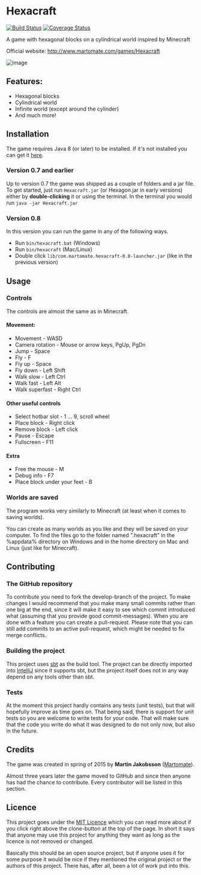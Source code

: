 # Hexacraft
[![Build Status](https://travis-ci.org/Martomate/Hexacraft.svg?branch=master)](https://travis-ci.org/Martomate/Hexacraft)
[![Coverage Status](https://coveralls.io/repos/github/Martomate/Hexacraft/badge.svg?branch=master)](https://coveralls.io/github/Martomate/Hexacraft?branch=master)

A game with hexagonal blocks on a cylindrical world inspired by Minecraft

Official website: http://www.martomate.com/games/Hexacraft

![image](http://www.martomate.com/games/Hexacraft/bigPicture_0.8.png)

## Features:

- Hexagonal blocks
- Cylindrical world
- Infinite world (except around the cylinder)
- And much more!

## Installation

The game requires Java 8 (or later) to be installed. If it's not installed you can get it [here](https://java.com).

### Version 0.7 and earlier
Up to version 0.7 the game was shipped as a couple of folders and a jar file.
To get started, just run `Hexacraft.jar` (or Hexagon.jar in early versions) either by **double-clicking** it or using the terminal.
In the terminal you would run `java -jar Hexacraft.jar`

### Version 0.8
In this version you can run the game in any of the following ways.
- Run `bin/hexacraft.bat` (Windows)
- Run `bin/hexacraft` (Mac/Linux)
- Double click `lib/com.martomate.hexacraft-0.8-launcher.jar` (like in the previous version)

## Usage

### Controls
The controls are almost the same as in Minecraft.

#### Movement:
- Movement - WASD
- Camera rotation - Mouse or arrow keys, PgUp, PgDn
- Jump - Space
- Fly - F
- Fly up - Space
- Fly down - Left Shift
- Walk slow - Left Ctrl
- Walk fast - Left Alt
- Walk superfast - Right Ctrl

#### Other useful controls
- Select hotbar slot - 1 ... 9, scroll wheel
- Place block - Right click
- Remove block - Left click
- Pause - Escape
- Fullscreen - F11

#### Extra
- Free the mouse - M
- Debug info - F7
- Place block under your feet - B

### Worlds are saved
The program works very similarly to Minecraft (at least when it comes to saving worlds).

You can create as many worlds as you like and they will be saved on your computer. To find the files go to the folder named ".hexacraft" in the %appdata% directory on Windows and in the home directory on Mac and Linux (just like for Minecraft).

## Contributing

### The GitHub repository

To contribute you need to fork the develop-branch of the project. To make changes I would recommend that you make many small commits rather than one big at the end, since it will make it easy to see which commit introduced what (assuming that you provide good commit-messages). When you are done with a feature you can create a pull-request. Please note that you can still add commits to an active pull-request, which might be needed to fix merge conflicts.

### Building the project

This project uses [sbt](https://www.scala-sbt.org/1.x/docs/index.html) as the build tool. The project can be directly imported into [IntelliJ](https://www.jetbrains.com/idea/) since it supports sbt, but the project itself does not in any way depend on any tools other than sbt.

### Tests

At the moment this project hardly contains any tests (unit tests), but that will hopefully improve as time goes on. That being said, there is support for unit tests so you are welcome to write tests for your code. That will make sure that the code you write do what it was designed to do not only now, but also in the future.

## Credits

The game was created in spring of 2015 by **Martin Jakobsson** ([Martomate](https://github.com/Martomate)).

Almost three years later the game moved to GitHub and since then anyone has had the chance to contribute. Every contributor will be listed in this section.

## Licence

This project goes under the [MIT Licence](LICENSE) which you can read more about if you click right above the clone-button at the top of the page. In short it says that anyone may use this project for anything they want as long as the licence is not removed or changed.

Basically this should be an open source project, but if anyone uses it for some purpose it would be nice if they mentioned the original project or the authors of this project. There has, after all, been a lot of work put into this.
